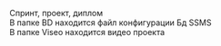 Спринт, проект, диплом<br />
В папке BD находится файл конфигурации Бд SSMS<br />
В папке Viseo находится видео проекта
